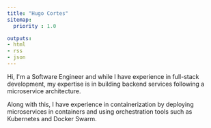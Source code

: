 ```yaml
---
title: "Hugo Cortes"
sitemap:
  priority : 1.0

outputs:
- html
- rss
- json
---
```

<p>Hi, I'm a Software Engineer and while I have experience in full-stack development, my expertise is in building backend services following a microservice architecture.</p>
<p>Along with this, I have experience in containerization by deploying microservices in containers and using orchestration tools such as Kubernetes and Docker Swarm.</p>
